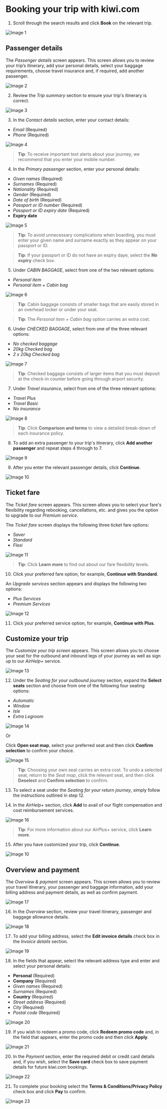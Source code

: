 # Booking your trip with kiwi.com

1.	Scroll through the search results and click **Book** on the relevant trip.

![Image 1](https://user-images.githubusercontent.com/57447158/88820074-20f45c00-d1c1-11ea-9546-5b85e39373d7.png)

## Passenger details

The _Passenger details_ screen appears. This screen allows you to review your trip’s itinerary, add your personal details, select your baggage requirements, choose travel insurance and, if required, add another passenger. 

![Image 2](https://user-images.githubusercontent.com/57447158/88905514-a8d87580-d256-11ea-837b-9972b84dab34.png)

2.	Review the _Trip summary_ section to ensure your trip's itinerary is correct.

![Image 3](https://user-images.githubusercontent.com/57447158/88820079-22258900-d1c1-11ea-8244-a89b85414e0a.png)

3.	In the _Contact details_ section, enter your contact details:
* _Email_ (Required)
* _Phone_ (Required)

![Image 4](https://user-images.githubusercontent.com/57447158/88820083-22be1f80-d1c1-11ea-94c1-7ac92d7e07c4.png)

> **Tip**: To receive important text alerts about your journey, we recommend that you enter your mobile number.

4.	In the _Primary passenger_ section, enter your personal details:
* _Given names_ (Required)
* _Surnames_ (Required)
* _Nationality_ (Required)
* _Gender_ (Required)
* _Date of birth_ (Required)
* _Passport or ID number_ (Required)
* _Passport or ID expiry date_ (Required)
* **Expiry date**

![Image 5](https://user-images.githubusercontent.com/57447158/88820032-18038a80-d1c1-11ea-96d5-c7e49b5fa418.png)

> **Tip**: To avoid unnecessary complications when boarding, you must enter your given name and surname exactly as they appear on your passport or ID.

> **Tip**: If your passport or ID do not have an expiry daye, select the **No expiry** check box.

5.	Under _CABIN BAGGAGE_, select from one of the two relevant options:
* _Personal item_
* _Personal item + Cabin bag_

![Image 6](https://user-images.githubusercontent.com/57447158/88820037-189c2100-d1c1-11ea-9586-e03137c7a56e.png)

> **Tip**: Cabin baggage consists of smaller bags that are easily stored in an overhead locker or under your seat.

> **Tip**: The _Personal item + Cabin bag_ option carries an extra cost.

6.	Under _CHECKED BAGGAGE_, select from one of the three relevant options:
* _No checked baggage_
* _20kg Checked bag_
* _2 x 20kg Checked bag_

![Image 7](https://user-images.githubusercontent.com/57447158/88820039-189c2100-d1c1-11ea-9f32-73e87bae89f2.png)

> **Tip**: Checked baggage consists of larger items that you must deposit at the check-in counter before going through airport security. 

7.	Under _Travel insurance_, select from one of the three relevant options:
*	_Travel Plus_
*	_Travel Basic_
*	_No insurance_

![Image 8](https://user-images.githubusercontent.com/57447158/88820044-1934b780-d1c1-11ea-84c9-37aae62bfadd.png)

> **Tip**: Click **Comparison and terms** to view a detailed break-down of each insurance policy.

8.	To add an extra passenger to your trip's itinerary, click **Add another passenger** and repeat steps 4 through to 7.

![Image 9](https://user-images.githubusercontent.com/57447158/88820046-19cd4e00-d1c1-11ea-8f39-91705bf314e7.png)

9.	After you enter the relevant passenger details, click **Continue**.

![Image 10](https://user-images.githubusercontent.com/57447158/88914911-ad575b00-d263-11ea-8c7e-aee645a67194.png)

## Ticket fare

The _Ticket fare_ screen appears. This screen allows you to select your fare's flexibility regarding rebooking, cancellations, etc. and gives you the option to upgrade to our _Premium service_.   

The _Ticket fare_ screen displays the following three ticket fare options:
*	_Saver_  
*	_Standard_ 
*	_Flexi_ 

![Image 11](https://user-images.githubusercontent.com/57447158/88820048-1a65e480-d1c1-11ea-8a23-ade2bf6fe1df.png)

> **Tip**: Click **Learn more** to find out about our fare flexibility levels.

10.	Click your preferred fare option, for example, **Continue with Standard**.

An _Upgrade services_ section appears and displays the following two options:
*	_Plus Services_
*	_Premium Services_

![Image 12](https://user-images.githubusercontent.com/57447158/88820049-1afe7b00-d1c1-11ea-986e-a764f82398b2.png)

11.	Click your preferred service option, for example, **Continue with Plus**. 

## Customize your trip

The _Customize your trip screen_ appears. This screen allows you to choose your seat for the outbound and inbound legs of your journey as well as sign up to our _AirHelp+_ service. 

![Image 13](https://user-images.githubusercontent.com/57447158/88918826-6751c580-d26a-11ea-8e58-db44744e3299.png)

12.	Under the _Seating for your outbound journey_ section, expand the **Select seats** section and choose from one of the following four seating options:
*	_Automatic_
*	_Window_
*	_Isle_
*	_Extra Legroom_

![Image 14](https://user-images.githubusercontent.com/57447158/88820051-1b971180-d1c1-11ea-8f95-05938e9004f0.png)

Or

Click **Open seat map**, select your preferred seat and then click **Confirm selection** to confirm your choice.

![Image 15](https://user-images.githubusercontent.com/57447158/88919802-0aefa580-d26c-11ea-8a67-80035609ef42.png)

> **Tip**: Choosing your own seat carries an extra cost. To undo a selected seat, return to the _Seat map_, click the relevant seat, and then click **Deselect** and **Confirm selection** to confirm. 

13.	To select a seat under the _Seating for your return journey_, simply follow the instructions outlined in step 12.

14.	In the _AirHelp+_ section, click **Add** to avail of our flight compensation and cost reimbursement services. 

![Image 16](https://user-images.githubusercontent.com/57447158/88820057-1cc83e80-d1c1-11ea-8011-190e646d712a.png)

> **Tip**: For more information about our _AirPlus+_ service, click **Learn more**.

15.	After you have customized your trip, click **Continue**.

![Image 10](https://user-images.githubusercontent.com/57447158/88914911-ad575b00-d263-11ea-8c7e-aee645a67194.png)

## Overview and payment

The _Overview & payment_ screen appears. This screen allows you to review your travel itinerary, your passenger and baggage information, add your billing address and payment details, as well as confirm payment.        

![Image 17](https://user-images.githubusercontent.com/57447158/88925786-4e9add00-d275-11ea-9a3c-6064f382b8e5.png)

16.	In the _Overview_ section, review your travel itinerary, passenger and baggage allowance details.

![Image 18](https://user-images.githubusercontent.com/57447158/88820060-1df96b80-d1c1-11ea-926f-b72afbd9c336.png)

17.	To add your billing address, select the **Edit invoice details** check box in the _Invoice details_ section.

![Image 19](https://user-images.githubusercontent.com/57447158/88820062-1df96b80-d1c1-11ea-8d9d-229b542809a4.png)

18.	In the fields that appear, select the relevant address type and enter and select your personal details:
* **Personal** (Required)
* **Company** (Required)
* _Given names_ (Required)
* _Surnames_ (Required)
* **Country** (Required)
* _Street address_ (Required)
* _City_ (Required)
* _Postal code_ (Required)

![Image 20](https://user-images.githubusercontent.com/57447158/88820064-1e920200-d1c1-11ea-880e-e1683937da30.png)

19.	If you wish to redeem a promo code, click **Redeem promo code** and, in the field that appears, enter the promo code and then click **Apply**. 

![Image 21](https://user-images.githubusercontent.com/57447158/88820068-1f2a9880-d1c1-11ea-841a-94c49ba2f6fd.png)

20.	In the _Payment_ section, enter the required debit or credit card details and, if you wish, select the **Save card** check box to save payment details for future kiwi.com bookings.

![Image 22](https://user-images.githubusercontent.com/57447158/88820070-1fc32f00-d1c1-11ea-9694-6825f2eef444.png)

21.	To complete your booking select the **Terms & Conditions/Privacy Policy** check box and click **Pay** to confirm.

![Image 23](https://user-images.githubusercontent.com/57447158/88820072-205bc580-d1c1-11ea-812e-306fc19b7802.png)
